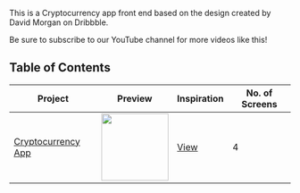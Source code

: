
This is a Cryptocurrency app front end based on the design created by David Morgan on Dribbble.

Be sure to subscribe to our YouTube channel for more videos like this!

## Table of Contents

| Project | Preview | Inspiration | No. of Screens |
 ------ | ------ | ------ | ------ |
| [Cryptocurrency App](https://youtu.be/xBmx2eaozck) | <img src="https://cdn.dribbble.com/users/3712718/screenshots/14896748/media/46be264ccd9a8a2c05691e657be48167.png?compress=1&resize=1200x900" width="120" /> | [View](https://dribbble.com/shots/14896748-Cryptocoin-App-concept) | 4 |
